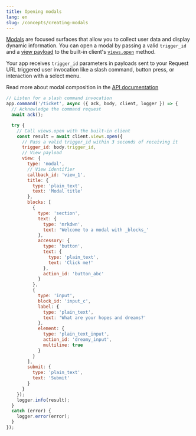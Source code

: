 ```yaml
---
title: Opening modals
lang: en
slug: /concepts/creating-modals
---
```


[Modals](https://docs.slack.dev/surfaces/modals) are focused surfaces that allow you to collect user data and display dynamic information. You can open a modal by passing a valid `trigger_id` and a [view payload](https://docs.slack.dev/reference/views/modal-views) to the built-in client's [`views.open`](https://docs.slack.dev/reference/methods/views.open/) method. 

Your app receives `trigger_id` parameters in payloads sent to your Request URL triggered user invocation like a slash command, button press, or interaction with a select menu.

Read more about modal composition in the [API documentation](https://docs.slack.dev/surfaces/modals#composing_views)

```javascript
// Listen for a slash command invocation
app.command('/ticket', async ({ ack, body, client, logger }) => {
  // Acknowledge the command request
  await ack();

  try {
    // Call views.open with the built-in client
    const result = await client.views.open({
      // Pass a valid trigger_id within 3 seconds of receiving it
      trigger_id: body.trigger_id,
      // View payload
      view: {
        type: 'modal',
        // View identifier
        callback_id: 'view_1',
        title: {
          type: 'plain_text',
          text: 'Modal title'
        },
        blocks: [
          {
            type: 'section',
            text: {
              type: 'mrkdwn',
              text: 'Welcome to a modal with _blocks_'
            },
            accessory: {
              type: 'button',
              text: {
                type: 'plain_text',
                text: 'Click me!'
              },
              action_id: 'button_abc'
            }
          },
          {
            type: 'input',
            block_id: 'input_c',
            label: {
              type: 'plain_text',
              text: 'What are your hopes and dreams?'
            },
            element: {
              type: 'plain_text_input',
              action_id: 'dreamy_input',
              multiline: true
            }
          }
        ],
        submit: {
          type: 'plain_text',
          text: 'Submit'
        }
      }
    });
    logger.info(result);
  }
  catch (error) {
    logger.error(error);
  }
});
```